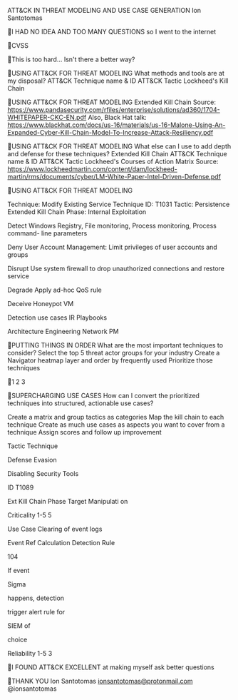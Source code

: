 ATT&CK IN THREAT MODELING AND USE CASE GENERATION
Ion Santotomas

I HAD NO IDEA AND TOO MANY QUESTIONS
so I went to the internet

CVSS

This is too hard... Isn't there a better way?

USING ATT&CK FOR THREAT MODELING
What methods and tools are at my disposal?
ATT&CK Technique name & ID ATT&CK Tactic Lockheed's Kill Chain

USING ATT&CK FOR THREAT MODELING
Extended Kill Chain
Source: https://www.pandasecurity.com/rfiles/enterprise/solutions/ad360/1704-WHITEPAPER-CKC-EN.pdf Also, Black Hat talk: https://www.blackhat.com/docs/us-16/materials/us-16-Malone-Using-An-Expanded-Cyber-Kill-Chain-Model-To-Increase-Attack-Resiliency.pdf

USING ATT&CK FOR THREAT MODELING
What else can I use to add depth and defense for these techniques?
Extended Kill Chain ATT&CK Technique name & ID ATT&CK Tactic Lockheed's Courses of Action Matrix
Source: https://www.lockheedmartin.com/content/dam/lockheed-martin/rms/documents/cyber/LM-White-Paper-Intel-Driven-Defense.pdf

USING ATT&CK FOR THREAT MODELING

Technique: Modify Existing Service Technique ID: T1031 Tactic: Persistence Extended Kill Chain Phase: Internal Exploitation

Detect
Windows Registry, File monitoring,
Process monitoring, Process command-
line parameters

Deny
User Account Management: Limit privileges of user accounts and groups

Disrupt
Use system firewall to drop unauthorized
connections and restore service

Degrade
Apply ad-hoc QoS rule

Deceive Honeypot VM

Detection use cases IR Playbooks

Architecture Engineering Network PM

PUTTING THINGS IN ORDER
What are the most important techniques to consider?
 Select the top 5 threat actor groups for your industry  Create a Navigator heatmap layer and order by frequently used  Prioritize those techniques

1 2
3

SUPERCHARGING USE CASES
How can I convert the prioritized techniques into structured, actionable use cases?

 Create a matrix and group tactics as categories  Map the kill chain to each technique  Create as much use cases as aspects you want to cover from a technique  Assign scores and follow up improvement

Tactic Technique

Defense Evasion

Disabling Security Tools

ID T1089

Ext Kill Chain Phase
Target Manipulati
on

Criticality 1-5
5

Use Case
Clearing of event logs

Event Ref Calculation Detection Rule

104

If event

Sigma

happens, detection

trigger alert rule for

SIEM of

choice

Reliability 1-5
3

I FOUND ATT&CK EXCELLENT
at making myself ask better questions

THANK YOU
Ion Santotomas ionsantotomas@protonmail.com @ionsantotomas

